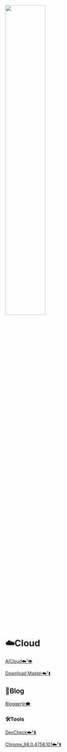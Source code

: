 <img src="https://cloud-cdn.yingyingying.xyz:2096/AICLOUD1664609148/dou_original_0_2_too_young_too_simple.gif" width="50%">

# ☁️Cloud

[AiCloud☁️¹👁️](https://cloud.yingyingying.xyz:2096)

[Download Master☁️¹⬇️](https://cloud.yingyingying.xyz:2087/downloadmaster/index.asp)

## 🛂Blog

[Blogger🌐🗯️](https://ghs.yingyingying.xyz)

### 🛠️Tools

[DevCheck☁️²⬇️](https://cloud-cdn.yingyingying.xyz:2096/AICLOUD979692360/DevCheck-Pro-v4.04_build_404-Mod.apk)

[Chrome_98.0.4758.101☁️²⬇️](https://cloud-cdn.yingyingying.xyz:2096/AICLOUD2058924438/com.android.chrome_98.0.4758.101-475810123_minAPI24(arm64-v8a%2carmeabi-v7a))
